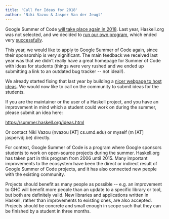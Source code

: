 ```yaml
---
title: 'Call for Ideas for 2018'
author: 'Niki Vazou & Jasper Van der Jeugt'
---
```


Google Summer of Code [will take place again in 2018][1]. Last year, Haskell.org
was not selected, and we decided to [run our own program][2], which ended very
[successfully][3].

This year, we would like to apply to Google Summer of Code again, since their
sponsorship is very significant.  The main feedback we received last year was
that we didn’t really have a great homepage for Summer of Code with ideas for
students (things were very rushed and we ended up submitting a link to an
outdated bug tracker -- not ideal!).

We already started fixing that last year by building a [nicer webpage to host
ideas][4].  We would now like to call on the community to submit ideas for the
students.

If you are the maintainer or the user of a Haskell project, and you have an
improvement in mind which a student could work on during the summer, please
submit an idea here:

<https://summer.haskell.org/ideas.html>

Or contact Niki Vazou (nvazou [AT] cs.umd.edu) or myself (m [AT] jaspervdj.be)
directly.

For context, Google Summer of Code is a program where Google sponsors students
to work on open-source projects during the summer.  Haskell.org has taken part
in this program from 2006 until 2015.  Many important improvements to the
ecosystem have been the direct or indirect result of Google Summer of Code
projects, and it has also connected new people with the existing community.

Projects should benefit as many people as possible -- e.g. an improvement to GHC
will benefit more people than an update to a specific library or tool, but both
are definitely valid.  New libraries and applications written in Haskell, rather
than improvements to existing ones, are also accepted.  Projects should be
concrete and small enough in scope such that they can be finished by a student
in three months.

[1]: https://opensource.googleblog.com/2017/09/announcing-google-summer-of-code-2018.html
[2]: https://summer.haskell.org/news/2017-02-28-2017-announce.html
[3]: https://summer.haskell.org/news/2017-09-15-final-results.html
[4]: https://summer.haskell.org/ideas.html
